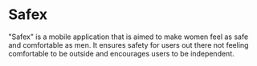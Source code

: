 # Safex
"Safex" is a mobile application that is aimed to make women feel as safe and comfortable as men. It ensures safety for users out there not feeling comfortable to be outside and encourages users to be independent.
